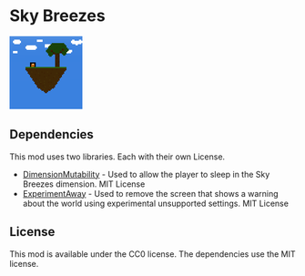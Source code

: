 # Sky Breezes

![Sky Breezes Icon](./src/main/resources/assets/skbrz/icon.png "SkyBreezes")

## Dependencies
This mod uses two libraries. Each with their own License.
- [DimensionMutability](https://github.com/Linguardium/DimensionMutability) - Used to allow the player to sleep in the Sky Breezes dimension. MIT License
- [ExperimentAway](https://github.com/Linguardium/ExperimentAway) - Used to remove the screen that shows a warning about the world using experimental unsupported settings. MIT License

## License

This mod is available under the CC0 license. The dependencies use the MIT license.
